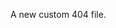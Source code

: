 <!-- 
More about this file in: https://help.github.com/articles/creating-a-custom-404-page-for-your-github-pages-site/
-->

A new custom 404 file.
